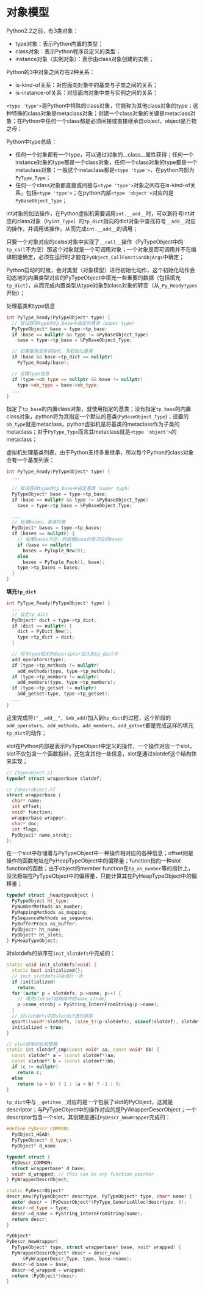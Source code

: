 # **对象模型**

Python2.2之前，有3类对象：
  * type对象：表示Python内置的类型；
  * class对象：表示Python程序员定义的类型；
  * instance对象（实例对象）：表示由class对象创建的实例；

Python的3中对象之间存在2种关系：
  * is-kind-of关系：对应面向对象中的基类与子类之间的关系；
  * is-instance-of关系：对应面向对象中类与实例之间的关系；

`<type 'type'>`是Python中特殊的class对象，它能称为其他class对象的type；这种特殊的class对象是metaclass对象；创建一个class对象的关键是metaclass对象；在Python中任何一个class都是必须间接或直接继承自object，object是万物之母；

Python中type总结：
  * 任何一个对象都有一个type，可以通过对象的__class__属性获得；任何一个instance对象的type都是一个class对象，任何一个class对象的type都是一个metaclass对象；一般这个metaclass都是`<type 'type'>`，在python内部为`PyType_Type`；
  * 任何一个class对象都直接或间接与`<type 'type'>`对象之间存在is-kind-of关系，包括`<type 'type'>`；在python内部`<type 'object'>`对应的是`PyBaseObject_Type`；

int对象的加法操作，在Python虚拟机需要调用`int.__add__`时，可以到符号int对应的class对象（`PyInt_Type`）的`tp_dict`指向的dict对象中查找符号`__add__`对应的操作，并调用该操作，从而完成`int.__add__`的调用；

只要一个对象对应的calss对象中实现了`__call__`操作（PyTypeObject中的`tp_call`不为空）那这个对象就是一个可调用对象；一个对象是否可调用并不在编译期能确定，必须在运行时才能在`PyObject_CallFunctionObjArgs`中确定；

Python启动的时候，会对类型（对象模型）进行初始化动作，这个初始化动作会动态地的内置类型对应的PyTypeObject中填充一些重要的数据（包括填充`tp_dict`），从而完成内置类型从type对象到class对象的转变（从`_Py_ReadyTypes`开始）；

处理基类和type信息
```c++
int PyType_Ready(PyTypeObject* type) {
  // 尝试获得type的tp_base中指定的基类（super type）
  PyTypeObject* base = type->tp_base;
  if (base == nullptr && type != &PyBaseObject_Type)
    base = type->tp_base = &PyBaseObject_Type;

  // 如果基类没有初始化，先初始化基类
  if (base && base->tp_dict == nullptr)
    PyType_Ready(base);

  // 设置type信息
  if (type->ob_type == nullptr && base != nullptr)
    type->ob_type = base->ob_type;
  ...
}
```
指定了`tp_base`的内置class对象，就使用指定的基类；没有指定`tp_base`的内置class对象，python将为其指定一个默认的基类(`PyBaseObject_Type`)；设置的`ob_type`就是metaclass，python虚拟机是将基类的metaclass作为子类的metaclass；对于`PyType_Type`而言其metaclass就是`<type 'object'>`的metaclass；

虚拟机处理基类列表，由于Python支持多重继承，所以每个Python的class对象会有一个基类列表：
```c++
int PyType_Ready(PyTypeObject* type) {
  ...

  // 尝试获得type的tp_base中指定基类（super typh）
  PyTypeObject* base = type->tp_base;
  if (base == nullptr && type != &PyBaseObject_Type)
    base = type->tp_base = &PyBaseObject_Type;

  ...
  // 处理bases，基类列表
  PyObject* bases = type->tp_bases;
  if (bases == nullptr) {
    // 如果bases为空，则根据base的情况设定bases
    if (base == nullptr)
      bases = PyTuple_New(0);
    else
      bases = PyTuple_Pack(1, base);
    type->tp_bases = bases;
  }
}
```

**填充`tp_dict`**
```c++
int PyType_Ready(PyTypeObject* type) {
  ...
  // 设定tp_dict
  PyObject* dict = type->tp_dict;
  if (dict == nullptr) {
    dict = PyDict_New();
    type->tp_dict = dict;
  }

  // 将与type相关的descriptor加入到tp_dict中
  add_operators(type);
  if (type->tp_methods != nullptr)
    add_methods(type, type->tp_methods);
  if (type->tp_members != nullptr)
    add_members(type, type->tp_members);
  if (type->tp_getset != nullptr)
    add_getset(type, type->tp_getset);
  ...
}
```
这里完成将`("__add__", &nb_add)`加入到`tp_dict`的过程，这个阶段的`add_operators`、`add_methods`、`add_members`、`add_getset`都是完成这样的填充`tp_dict`的动作；

slot在Python内部是表示PyTypeObject中定义的操作，一个操作对应一个slot，slot不仅包含一个函数指针，还包含其他一些信息，slot是通过slotdef这个结构体来实现；
```c++
// [typeobject.c]
typedef struct wrapperbase slotdef;

// [descrobject.h]
struct wrapperbase {
  char* name;
  int offset;
  void* function;
  wrapperbase wrapper;
  char* doc;
  int flags;
  PyObject* name_strobj;
};
```
在一个slot中存储着与PyTypeObject中一种操作相对应的各种信息；offset则是操作的函数地址在PyHeapTypeObject中的偏移量；function指向一种slot function的函数；由于object的member function在`tp_as_number`等的指针上，没法极端在PyTypeObject中的偏移量，只能计算其在PyHeapTypeObject中的偏移量；
```c++
typedef struct _heaptypeobject {
  PyTypeObject ht_type;
  PyNumberMethods as_number;
  PyMappingMethods as_mapping;
  PySequenceMethods as_sequence;
  PyBufferProcs as_buffer;
  PyObject* ht_name;
  PyObject* ht_slots;
} PyHeapTypeObject;
```
对slotdefs的排序在`init_slotdefs`中完成的：
```c++
static void init_slotdefs(void) {
  static bool initialized{};
  // init_slotdefs只会进行一次
  if (initialized)
    return;
  for (auto* p = slotdefs; p->name; p++) {
    // 填充slotdef结构体中的name_strobj
    p->name_strobj = PyString_InternFromString(p->name);
  }
  // 对slotdefs中的slotdef进行排序
  qsort((void*)slotdefs, (size_t)(p-slotdefs), sizeof(slotdef), slotdef_cmp);
  initialized = true;
}

// slot排序的比较策略
static int slotdef_cmp(const void* aa, const void* bb) {
  const slotdef* a = (const slotdef*)aa;
  const slotdef* b = (const slotdef*)bb;
  if (c != nullptr)
    return c;
  else
    return (a > b) ? 1 : (a < b) ? -1 : 0;
}
```

`tp_dict`中与`__getitem__`对应的是一个包装了slot的PyObject，这就是descriptor；与PyTypeObject中的操作对应的是PyWrapperDescrObject；一个descriptor包含一个slot，其创建是通过`PyDescr_NewWrapper`完成的：
```c++
#define PyDescr_COMMON\
  PyObject_HEAD\
  PyTypeObject* d_type;\
  PyObject* d_name

typedef struct {
  PyDescr_COMMON;
  struct wrapperbase* d_base;
  void* d_wrapped; // this can be any function pointer
} PyWrapperDescrObject;

static PyDescrObject*
descr_new(PyTypeObject* descrtype, PyTypeObject* type, char* name) {
  auto* descr = (PyDescrObject*)PyType_GenericAlloc(descrtype, 0);
  descr->d_type = type;
  descr->d_name = PyString_InternFromString(name);
  return descr;
}

PyObject*
PyDescr_NewWrapper(
  PyTypeObject* type, struct wrapperbase* base, void* wrapped) {
  PyWrapperDescrObject* descr = descr_new(
      &PyWrapperDescr_Type, type, base->name);
  descr->d_base = base;
  descr->d_wrapped = wrapped;
  return (PyObject*)descr;
}
```
